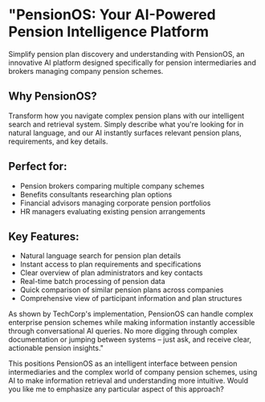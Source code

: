 
# "PensionOS: Your AI-Powered Pension Intelligence Platform

Simplify pension plan discovery and understanding with PensionOS, an innovative AI platform designed specifically for pension intermediaries and brokers managing company pension schemes.

## Why PensionOS?
Transform how you navigate complex pension plans with our intelligent search and retrieval system. Simply describe what you're looking for in natural language, and our AI instantly surfaces relevant pension plans, requirements, and key details.

## Perfect for:
- Pension brokers comparing multiple company schemes
- Benefits consultants researching plan options
- Financial advisors managing corporate pension portfolios
- HR managers evaluating existing pension arrangements

## Key Features:
- Natural language search for pension plan details
- Instant access to plan requirements and specifications
- Clear overview of plan administrators and key contacts
- Real-time batch processing of pension data
- Quick comparison of similar pension plans across companies
- Comprehensive view of participant information and plan structures

As shown by TechCorp's implementation, PensionOS can handle complex enterprise pension schemes while making information instantly accessible through conversational AI queries. No more digging through complex documentation or jumping between systems – just ask, and receive clear, actionable pension insights."

This positions PensionOS as an intelligent interface between pension intermediaries and the complex world of company pension schemes, using AI to make information retrieval and understanding more intuitive. Would you like me to emphasize any particular aspect of this approach?